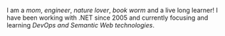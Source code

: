 I am a *mom*, *engineer*, _nature lover_, *book worm* and a live long learner! I have been working with .NET since 2005 and currently focusing and learning _DevOps and Semantic Web technologies_.

